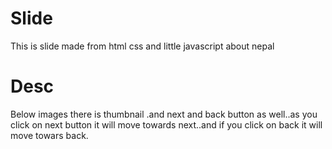# Slide
This is slide made from html css and little javascript about nepal

# Desc
Below images there is thumbnail .and next and back button as well..as you click on next button it will move towards next..and if you click on back it will move towars back. 
